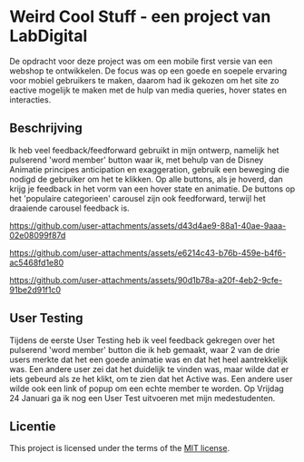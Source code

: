 # Weird Cool Stuff - een project van LabDigital

De opdracht voor deze project was om een mobile first versie van een webshop te ontwikkelen. De focus was op een goede en soepele ervaring voor mobiel gebruikers te maken, daarom had ik gekozen om het site zo eactive mogelijk te maken met de hulp van media queries, hover states en interacties. 

## Beschrijving


Ik heb veel feedback/feedforward gebruikt in mijn ontwerp, namelijk het pulserend 'word member' button waar ik, met behulp van de Disney Animatie principes anticipation en exaggeration, gebruik een beweging die nodigd de gebruiker om het te klikken. Op alle buttons, als je hoverd, dan krijg je feedback in het vorm van een hover state en animatie.
De buttons op het 'populaire categorieen' carousel zijn ook feedforward, terwijl het draaiende carousel feedback is. 


https://github.com/user-attachments/assets/d43d4ae9-88a1-40ae-9aaa-02e08099f87d


https://github.com/user-attachments/assets/e6214c43-b76b-459e-b4f6-ac5468fd1e80


https://github.com/user-attachments/assets/90d1b78a-a20f-4eb2-9cfe-91be2d91f1c0



## User Testing

Tijdens de eerste User Testing heb ik veel feedback gekregen over het pulserend 'word member' button die ik heb gemaakt, waar 2 van de drie users merkte dat het een goede animatie was en dat het heel aantrekkelijk was. Een andere user zei dat het duidelijk te vinden was, maar wilde dat er iets gebeurd als ze het klikt, om te zien dat het Active was. Een andere user wilde ook een link of popup om een echte member te worden.
Op Vrijdag 24 Januari ga ik nog een User Test uitvoeren met mijn medestudenten.


## Licentie

This project is licensed under the terms of the [MIT license](./LICENSE).


